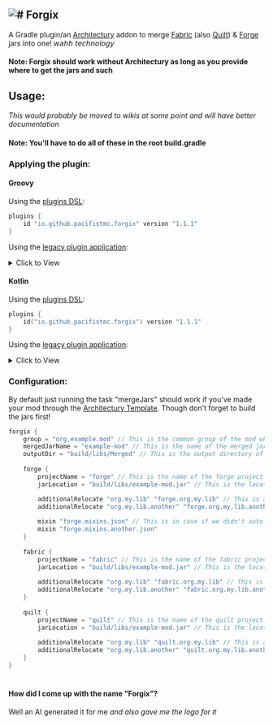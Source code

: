 ![# Forgix](https://user-images.githubusercontent.com/37855219/177012300-5d402b36-3393-4cbf-9d45-d99d6800c91f.png)
---
A Gradle plugin/an [Architectury](https://github.com/architectury) addon to merge [Fabric](http://fabricmc.net/) (also [Quilt](https://quiltmc.org/)) &amp; [Forge](https://files.minecraftforge.net/net/minecraftforge/forge/) jars into one! 𝘸𝘢𝘩𝘩 𝘵𝘦𝘤𝘩𝘯𝘰𝘭𝘰𝘨𝘺

#### Note: Forgix should work without Architectury as long as you provide where to get the jars and such 
## Usage:
_This would probably be moved to wikis at some point and will have better documentation_
#### 
#### Note: You'll have to do all of these in the root build.gradle
### Applying the plugin:
#### Groovy
Using the [plugins DSL](https://docs.gradle.org/current/userguide/plugins.html#sec:plugins_block):

```groovy
plugins {
    id "io.github.pacifistmc.forgix" version "1.1.1"
}
```

Using the [legacy plugin application](https://docs.gradle.org/current/userguide/plugins.html#sec:old_plugin_application):
<details><summary>Click to View</summary>

```groovy
buildscript {
    repositories {
        maven {
            url "https://plugins.gradle.org/m2/"
        }
    }
    dependencies {
        classpath "io.github.pacifistmc.forgix:Forgix:1.1.1"
    }
}

apply plugin: "io.github.pacifistmc.forgix"
```
</details>

#### Kotlin

Using the [plugins DSL](https://docs.gradle.org/current/userguide/plugins.html#sec:plugins_block):

```kotlin
plugins {
    id("io.github.pacifistmc.forgix") version "1.1.1"
}
```

Using the [legacy plugin application](https://docs.gradle.org/current/userguide/plugins.html#sec:old_plugin_application):
<details><summary>Click to View</summary>

```kotlin
buildscript {
    repositories {
        maven {
            url = uri("https://plugins.gradle.org/m2/")
        }
    }
    dependencies {
        classpath("io.github.pacifistmc.forgix:Forgix:1.1.1")
    }
}

apply(plugin = "io.github.pacifistmc.forgix")
```
</details>

### Configuration:
By default just running the task "mergeJars" should work if you've made your mod through the [Architectury Template](https://github.com/architectury/architectury-templates). Though don't forget to build the jars first!
```groovy
forgix {
    group = "org.example.mod" // This is the common group of the mod which by default in Architectury Template it's defined as "maven_group" in your gradle.properties. If this property is not defined then by default it'll fetch the group from the maven_group property in your gradle.properties
    mergedJarName = "example-mod" // This is the name of the merged jar. If this property is not defined then by default it'll fetch the "archives_base_name" property with the "mod_version" property in your gradle.properties.
    outputDir = "build/libs/Merged" // This is the output directory of the merged jar from the root project. If this property is not defined then by default it's set to "Merged".
    
    forge {
        projectName = "forge" // This is the name of the forge project. If this property is not defined then by default it'll set to "forge" since that's the name the Architectury Template uses.
        jarLocation = "build/libs/example-mod.jar" // This is the location of the forge jar from the forge project. If this property is not defined then by default it fetches the jar with the shortest name.

        additionalRelocate "org.my.lib" "forge.org.my.lib" // This is an important one to know. This is how you can remap additional packages such as libraries and stuff.
        additionalRelocate "org.my.lib.another" "forge.org.my.lib.another"
        
        mixin "forge.mixins.json" // This is in case if we didn't auto detect the forge mixins.
        mixin "forge.mixins.another.json"
    }
    
    fabric {
        projectName = "fabric" // This is the name of the fabric project. If this property is not defined then by default it'll set to "fabric" since that's the name the Architectury Template uses.
        jarLocation = "build/libs/example-mod.jar" // This is the location of the fabric jar from the fabric project. If this property is not defined then by default it fetches the jar with the shortest name.
        
        additionalRelocate "org.my.lib" "fabric.org.my.lib" // This is an important one to know. This is how you can remap additional packages such as libraries and stuff.
        additionalRelocate "org.my.lib.another" "fabric.org.my.lib.another"
    }
    
    quilt {
        projectName = "quilt" // This is the name of the quilt project. If this property is not defined then by default it'll set to "quilt" since that's the name the Architectury Template uses.
        jarLocation = "build/libs/example-mod.jar" // This is the location of the quilt jar from the quilt project. If this property is not defined then by default it fetches the jar with the shortest name.
        
        additionalRelocate "org.my.lib" "quilt.org.my.lib" // This is an important one to know. This is how you can remap additional packages such as libraries and stuff.
        additionalRelocate "org.my.lib.another" "quilt.org.my.lib.another"
    }
}
```
#
#### How did I come up with the name "Forgix"?
Well an AI generated it for me
_and also gave me the logo for it_
